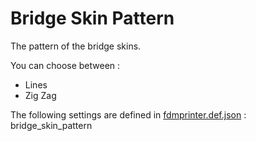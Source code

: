 # Bridge Skin Pattern

The pattern of the bridge skins.

You can choose between :

- Lines
- Zig Zag


The following settings are defined in [fdmprinter.def.json](https://github.com/smartavionics/Cura/blob/mb-master/resources/definitions/fdmprinter.def.json) : bridge_skin_pattern
